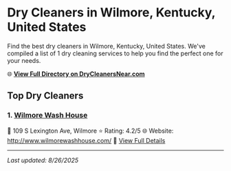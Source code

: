 # Dry Cleaners in Wilmore, Kentucky, United States

Find the best dry cleaners in Wilmore, Kentucky, United States. We've compiled a list of 1 dry cleaning services to help you find the perfect one for your needs.

🌐 **[View Full Directory on DryCleanersNear.com](https://drycleanersnear.com/city/US/Kentucky/Wilmore)**

## Top Dry Cleaners

### 1. [Wilmore Wash House](https://drycleanersnear.com/dryCleaner/688f207146b6614a95a961e0/wilmore-wash-house)
📍 109 S Lexington Ave, Wilmore
⭐ Rating: 4.2/5
🌐 Website: http://www.wilmorewashhouse.com/
🔗 [View Full Details](https://drycleanersnear.com/dryCleaner/688f207146b6614a95a961e0/wilmore-wash-house)


---

*Last updated: 8/26/2025*
